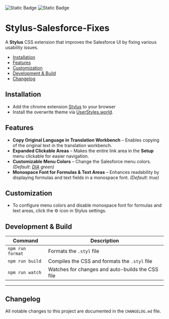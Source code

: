 ![Static Badge](https://img.shields.io/badge/v20.18.0-nodedotjs?style=flat&logo=nodedotjs&label=Node&color=%23339933)
![Static Badge](https://img.shields.io/badge/v.0.64.0-stylus?style=flat&logo=stylus&label=Stylus&color=%23333333)

# Stylus-Salesforce-Fixes

A **Stylus** CSS extension that improves the Salesforce UI by fixing various usability issues.

<!-- toc -->

- [Installation](#installation)
- [Features](#features)
- [Customization](#customization)
- [Development & Build](#development--build)
- [Changelog](#changelog)

<!-- tocstop -->

## Installation
- Add the chrome extension [Stylus](https://chromewebstore.google.com/detail/stylus/clngdbkpkpeebahjckkjfobafhncgmne) to your browser
- Install the overwrite theme via [UserStyles.world](https://userstyles.world/style/16934/salesforce-overwrite).

## Features

- **Copy Original Language in Translation Workbench** – Enables copying of the original text in the translation workbench.
- **Expanded Clickable Areas** – Makes the entire link area in the **Setup** menu clickable for easier navigation.
- **Customizable Menu Colors** – Change the Salesforce menu colors. _(Default: [DIA](https://dia-dg.com) green)_
- **Monospace Font for Formulas & Text Areas** – Enhances readability by displaying formulas and text fields in a monospace font. _(Default: true)_

## Customization
- To configure menu colors and disable monospace font for formulas and text areas, click the ⚙ icon in Stylus settings.

## Development & Build

| Command          | Description                                      |
| ---------------- | ------------------------------------------------ |
| `npm run format` | Formats the `.styl` file                         |
| `npm run build`  | Compiles the CSS and formats the `.styl` file    |
| `npm run watch`  | Watches for changes and auto-builds the CSS file |

---

## Changelog

All notable changes to this project are documented in the `CHANGELOG.md` file.